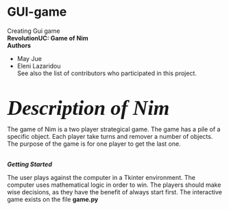 # GUI-game
Creating Gui game </br>
<b> RevolutionUC: Game of Nim </b> 
</br>
<b> Authors </b>
<ul>
  <li>May Jue</li>
  <li>Eleni Lazaridou</li>
  See also the list of contributors who participated in this project.
</ul>
<br>

<font face="verdana" size=10> <i> <b> Description of Nim </font> </b> </i> <br>
<p> The game of Nim is a two player strategical game. The game has a pile of a specific object. Each player take turns and remover a number of objects. The purpose of the game is for one player to get the last one.  </p>
<br> <b> <i> Getting Started </b> </i> 
<p> The user plays against the computer in a Tkinter environment. The computer uses mathematical logic in order to win. The players should make wise decisions, as they have the benefit of always start first. The interactive game exists on the file <b> game.py </b> </p>

